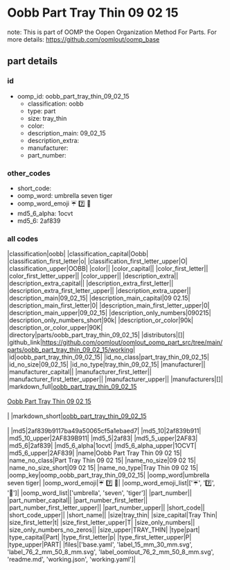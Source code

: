 # Oobb Part Tray Thin 09 02 15  

note: This is part of OOMP the Oopen Organization Method For Parts. For more details: https://github.com/oomlout/oomp_base

##  part details





### id
* oomp_id: oobb_part_tray_thin_09_02_15
  * classification: oobb
  * type: part
  * size: tray_thin
  * color: 
  * description_main: 09_02_15
  * description_extra: 
  * manufacturer: 
  * part_number: 

### other_codes
* short_code: 
* oomp_word: umbrella seven tiger
* oomp_word_emoji :umbrella: :seven: :tiger:
* md5_6_alpha: 1ocvt
* md5_6: 2af839

### all codes 
|classification|oobb|
|classification_capital|Oobb|
|classification_first_letter|o|
|classification_first_letter_upper|O|
|classification_upper|OOBB|
|color||
|color_capital||
|color_first_letter||
|color_first_letter_upper||
|color_upper||
|description_extra||
|description_extra_capital||
|description_extra_first_letter||
|description_extra_first_letter_upper||
|description_extra_upper||
|description_main|09_02_15|
|description_main_capital|09 02.15|
|description_main_first_letter|0|
|description_main_first_letter_upper|0|
|description_main_upper|09_02_15|
|description_only_numbers|090215|
|description_only_numbers_short|90k|
|description_or_color|90k|
|description_or_color_upper|90K|
|directory|parts/oobb_part_tray_thin_09_02_15|
|distributors|[]|
|github_link|https://github.com/oomlout/oomlout_oomp_part_src/tree/main/parts/oobb_part_tray_thin_09_02_15/working|
|id|oobb_part_tray_thin_09_02_15|
|id_no_class|part_tray_thin_09_02_15|
|id_no_size|09_02_15|
|id_no_type|tray_thin_09_02_15|
|manufacturer||
|manufacturer_capital||
|manufacturer_first_letter||
|manufacturer_first_letter_upper||
|manufacturer_upper||
|manufacturers|[]|
|markdown_full|[oobb_part_tray_thin_09_02_15](https://github.com/oomlout/oomlout_oomp_part_src/tree/main/parts/oobb_part_tray_thin_09_02_15/working)<br>[](https://github.com/oomlout/oomlout_oomp_part_src/tree/main/parts/oobb_part_tray_thin_09_02_15/working)<br>[Oobb Part Tray Thin 09 02 15](https://github.com/oomlout/oomlout_oomp_part_src/tree/main/parts/oobb_part_tray_thin_09_02_15/working)<br><br>|
|markdown_short|[oobb_part_tray_thin_09_02_15](https://github.com/oomlout/oomlout_oomp_part_src/tree/main/parts/oobb_part_tray_thin_09_02_15/working)<br><br>|
|md5|2af839b9117ba49a50065cf5a1ebaed7|
|md5_10|2af839b911|
|md5_10_upper|2AF839B911|
|md5_5|2af83|
|md5_5_upper|2AF83|
|md5_6|2af839|
|md5_6_alpha|1ocvt|
|md5_6_alpha_upper|1OCVT|
|md5_6_upper|2AF839|
|name|Oobb Part Tray Thin 09 02 15|
|name_no_class|Part Tray Thin 09 02 15|
|name_no_size|09 02 15|
|name_no_size_short|09 02 15|
|name_no_type|Tray Thin 09 02 15|
|oomp_key|oomp_oobb_part_tray_thin_09_02_15|
|oomp_word|umbrella seven tiger|
|oomp_word_emoji|:umbrella: :seven: :tiger:|
|oomp_word_emoji_list|[':umbrella:', ':seven:', ':tiger:']|
|oomp_word_list|['umbrella', 'seven', 'tiger']|
|part_number||
|part_number_capital||
|part_number_first_letter||
|part_number_first_letter_upper||
|part_number_upper||
|short_code||
|short_code_upper||
|short_name||
|size|tray_thin|
|size_capital|Tray Thin|
|size_first_letter|t|
|size_first_letter_upper|T|
|size_only_numbers||
|size_only_numbers_no_zeros||
|size_upper|TRAY_THIN|
|type|part|
|type_capital|Part|
|type_first_letter|p|
|type_first_letter_upper|P|
|type_upper|PART|
|files|['base.yaml', 'label_15_mm_30_mm.svg', 'label_76_2_mm_50_8_mm.svg', 'label_oomlout_76_2_mm_50_8_mm.svg', 'readme.md', 'working.json', 'working.yaml']|
